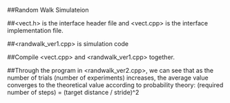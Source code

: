 ##Random Walk Simulateion

##<vect.h> is the interface header file and <vect.cpp> is the interface implementation file.

##<randwalk_ver1.cpp> is simulation code

##Compile <vect.cpp> and <randwalk_ver1.cpp> together.

##Through the program in <randwalk_ver2.cpp>, we can see that as the number of trials (number of experiments) increases, the average value converges to the theoretical value according to probability theory: (required number of steps) = (target distance / stride)^2
